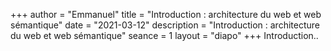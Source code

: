 +++
author = "Emmanuel"
title = "Introduction : architecture du web et web sémantique"
date = "2021-03-12"
description = "Introduction : architecture du web et web sémantique"
seance = 1
layout = "diapo"
+++
Introduction..